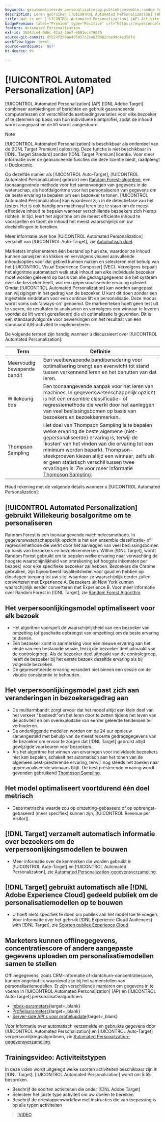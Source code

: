 ```yaml
---
keywords: geautomatiseerde personalisatie;ap;publiek;ensemble;random forest;multi-gewapende bandit;thompson sampling;ml;machine leren
description: Leren gebruiken [!UICONTROL Automated Personalization] (AP) [!DNL Adobe Target] die gebruik maken van geavanceerd computerleren om verschillende aanbiedingsvariaties voor elke bezoeker op elkaar af te stemmen.
title: Wat is een [!UICONTROL Automated Personalization] (AP) Activiteit?
badgePremium: label="Premium" type="Positive" url="https://experienceleague.adobe.com/docs/target/using/introduction/intro.html?lang=en#premium newtab=true" tooltip="Zie wat er in Target Premium is opgenomen."
feature: Automated Personalization
exl-id: 3654dce4-0d6c-42a3-8be7-e081ec478075
source-git-commit: d5b24f298ae405d57c2ba639082cbe99c4e358fd
workflow-type: tm+mt
source-wordcount: '967'
ht-degree: 0%

---
```


# [!UICONTROL Automated Personalization] (AP)

[!UICONTROL Automated Personalization] (AP) [!DNL Adobe Target] combineer aanbiedingen of berichten en gebruik geavanceerde computerlessen om verschillende aanbiedingsvariaties voor elke bezoeker af te stemmen op basis van hun individuele klantprofiel, zodat de inhoud wordt aangepast en de lift wordt aangestuurd.

>[!NOTE]
>
>[!UICONTROL Automated Personalization] is beschikbaar als onderdeel van de [!DNL Target Premium] oplossing. Deze functie is niet beschikbaar in [!DNL Target Standard] zonder [!DNL Target Premium] licentie. Voor meer informatie over de geavanceerde functies die deze licentie biedt, raadpleegt u [Doelpremie](/help/main/c-intro/intro.md#premium).

Op dezelfde manier als [!UICONTROL Auto-Target], [!UICONTROL Automated Personalization] gebruikt een [Random Forest-algoritme](/help/main/c-activities/t-automated-personalization/algo-random-forest.md), een toonaangevende methode voor het samenvoegen van gegevens in de wetenschap, als hoofdalgoritme voor het personaliseren van gegevens om de beste ervaring te bepalen om een bezoeker te tonen. [!UICONTROL Automated Personalization] kan waardevol zijn in de detectiefase van het testen. Het is ook handig om machinaal leren toe te staan om de meest effectieve inhoud te bepalen wanneer verschillende bezoekers zich hierop richten. In tijd, leert het algoritme om de meest efficiënte inhoud te voorspellen en toont de inhoud het meest waarschijnlijk om uw doelstellingen te bereiken.

Meer informatie over hoe [!UICONTROL Automated Personalization] verschilt van [!UICONTROL Auto-Target], zie [Automatisch doel](/help/main/c-activities/auto-target/auto-target-to-optimize.md#section_BA4D83BE40F14A96BE7CBC7C7CF2A8FB).

Marketers implementeren één bestand op hun site, waardoor ze inhoud kunnen aanwijzen en klikken en vervolgens visueel aanvullende inhoudsopties voor dat gebied kunnen maken en selecteren met behulp van het [!UICONTROL Visual Experience Composer] (VEC). Vervolgens bepaalt het algoritme automatisch welk stuk inhoud aan elke individuele bezoeker moet worden geleverd op basis van alle gedragsgegevens die het systeem over die bezoeker heeft, wat een gepersonaliseerde ervaring oplevert. Omdat [!UICONTROL Automated Personalization] kan worden aangepast aan wijzigingen in het gedrag van de bezoeker. U kunt dit doen zonder een ingestelde einddatum voor een continue lift en personalisatie. Deze modus wordt soms ook &#39;always-on&#39; genoemd. De markeerteken hoeft geen test uit te voeren, de resultaten te analyseren en vervolgens een winnaar te leveren voordat de lift wordt gerealiseerd die uit optimalisatie is gevonden. Dit is een standaardvolgorde voor bewerkingen om het resultaat van een standaard A/B-activiteit te implementeren.

De volgende termen zijn handig wanneer u discussieert over [!UICONTROL Automated Personalization]:

| Term | Definitie |
|---|---|
| Meervoudig bewapende bandit | Een veelbewapende bandibenadering voor optimalisering brengt een evenwicht tot stand tussen verkennend leren en het benutten van dat leren. |
| Willekeurig bos | Een toonaangevende aanpak voor het leren van machines. In gegevenswetenschappelijk opzicht is het een ensemble classificatie- of regressiemethode die werkt door het aanleggen van veel beslissingsbomen op basis van bezoekers en bezoekkenmerken. |
| Thompson Sampling | Het doel van Thompson Sampling is te bepalen welke ervaring de beste algemene (niet-gepersonaliseerde) ervaring is, terwijl de &#39;kosten&#39; van het vinden van die ervaring tot een minimum worden beperkt. Thompson-steekproeven kiezen altijd een winnaar, zelfs als er geen statistisch verschil tussen twee ervaringen is. Zie voor meer informatie [Thompson Sampling](https://en.wikipedia.org/wiki/Thompson_sampling). |

Houd rekening met de volgende details wanneer u [!UICONTROL Automated Personalization]:

## [!UICONTROL Automated Personalization] gebruikt Willekeurig bosalgoritme om te personaliseren

Random Forest is een toonaangevende machineleesmethode. In gegevenswetenschappelijk opzicht is het een ensemble classificatie- of regressiemethode die werkt door het aanleggen van veel beslissingsbomen op basis van bezoekers en bezoekkenmerken. Within [!DNL Target], wordt Random Forest gebruikt om te bepalen welke ervaring naar verwachting de hoogste waarschijnlijkheid van omrekening (of hoogste inkomsten per bezoek) voor elke specifieke bezoeker zal hebben. Bezoekers die Chrome gebruiken, zijn bijvoorbeeld loyaliteitsleden voor goud en hebben op dinsdagen toegang tot uw site, waardoor ze waarschijnlijk eerder zullen converteren met Experience A. Bezoekers uit New York kunnen waarschijnlijk eerder converteren met Experience B. Voor meer informatie over Random Forest in [!DNL Target], zie [Random Forest Algorithm](/help/main/c-activities/t-automated-personalization/algo-random-forest.md).

## Het verpersoonlijkingsmodel optimaliseert voor elk bezoek

* Het algoritme voorspelt de waarschijnlijkheid van een bezoeker van omzetting (of geschatte opbrengst van omzetting) om de beste ervaring te dienen.
* Een bezoeker komt in aanmerking voor een nieuwe ervaring aan het einde van een bestaande sessie, tenzij die bezoeker deel uitmaakt van de controlegroep. Als de bezoeker deel uitmaakt van de controlegroep, heeft de bezoeker bij het eerste bezoek dezelfde ervaring als bij volgende bezoeken.
* De gepresenteerde ervaring verandert niet binnen een sessie om de visuele consistentie te behouden.

## Het verpersoonlijkingsmodel past zich aan veranderingen in bezoekersgedrag aan

* De multiarmbandit zorgt ervoor dat het model altijd een klein deel van het verkeer &quot;besteedt&quot;om het leren door te zetten tijdens het leven van de activiteit en om overexploitatie van eerder geleerde tendensen te verhinderen.
* De onderliggende modellen worden om de 24 uur opnieuw samengesteld met behulp van de meest recente gedragsgegevens van de bezoeker om ervoor te zorgen dat [!DNL Target] gebruikt altijd gewijzigde voorkeuren voor bezoekers.
* Als het algoritme het winnen van ervaringen voor individuele bezoekers niet kan bepalen, schakelt het automatisch aan het tonen van de algemeen best-presterende ervaring, terwijl nog steeds het zoeken naar gepersonaliseerde winnaars blijft. De best presterende ervaring wordt gevonden gebruikend [Thompson Sampling](https://en.wikipedia.org/wiki/Thompson_sampling).

## Het model optimaliseert voortdurend één doel metrisch

* Deze metrische waarde zou op omzetting-gebaseerd of op opbrengst-gebaseerd (meer specifiek) kunnen zijn, [!UICONTROL Revenue per Visitor]).

## [!DNL Target] verzamelt automatisch informatie over bezoekers om de verpersoonlijkingsmodellen te bouwen

* Meer informatie over de kenmerken die worden gebruikt in [!UICONTROL Auto-Target] en [!UICONTROL Automated Personalization], zie [Automated Personalization-gegevensverzameling](/help/main/c-activities/t-automated-personalization/ap-data.md).

## [!DNL Target] gebruikt automatisch alle [!DNL Adobe Experience Cloud] gedeeld publiek om de personalisatiemodellen op te bouwen

* U hoeft niets specifiek te doen om publiek aan het model toe te voegen. Voor informatie over het gebruik [!DNL Experience Cloud Audiences] with [!DNL Target], zie [Soorten publiek Experience Cloud](/help/main/c-integrating-target-with-mac/mmp.md).

## Marketers kunnen offlinegegevens, concentratiescore of andere aangepaste gegevens uploaden om personalisatiemodellen samen te stellen

Offlinegegevens, zoals CRM-informatie of klantchurn-concentratiescore, kunnen ongelooflijk waardevol zijn bij het samenstellen van personalisatiemodellen. Er zijn verschillende manieren om gegevens in te voeren in [!UICONTROL Automated Personalization] (AP) en [!UICONTROL Auto-Target] personalisatiealgoritmen.

* [mbox-parameters](https://experienceleague.adobe.com/docs/target-dev/developer/implementation/methods/methods-to-get-data-into-target.html){target=_blank}
* [Profielparameters](https://experienceleague.adobe.com/docs/target-dev/developer/implementation/methods/methods-to-get-data-into-target.html){target=_blank}
* [Server-side API&#39;s voor profielupdate](https://experienceleague.adobe.com/docs/target-dev/developer/implementation/methods/methods-to-get-data-into-target.html){target=_blank}

Voor informatie over automatisch verzamelde en gebruikte gegevens door [!UICONTROL Automated Personalization] en [!UICONTROL Auto-Target] verpersoonlijkingsalgoritmen, zie [Automated Personalization-gegevensverzameling](/help/main/c-activities/t-automated-personalization/ap-data.md).

## Trainingsvideo: Activiteitstypen

In deze video wordt uitgelegd welke soorten activiteiten beschikbaar zijn in [!DNL Target]. [!UICONTROL Automated Personalization] wordt om 5:55 besproken.

* Beschrijf de soorten activiteiten die onder [!DNL Adobe Target]
* Selecteer het juiste type activiteit om uw doelen te bereiken
* Beschrijf de driestappenworkflow met instructies die van toepassing is op alle typen activiteiten

>[!VIDEO](https://video.tv.adobe.com/v/17386)
